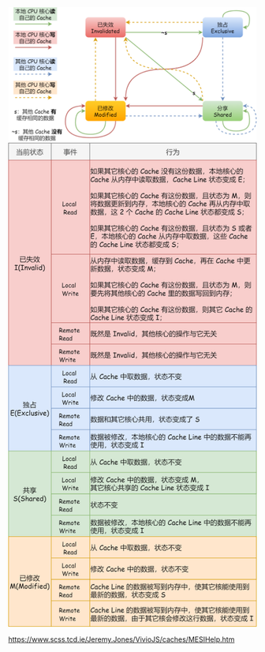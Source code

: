 
![状态转换图](image/缓存一致性1.png)
![转换表格](image/缓存一致性2.png)

https://www.scss.tcd.ie/Jeremy.Jones/VivioJS/caches/MESIHelp.htm



